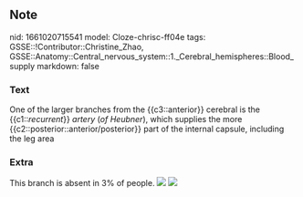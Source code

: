 ## Note
nid: 1661020715541
model: Cloze-chrisc-ff04e
tags: GSSE::!Contributor::Christine_Zhao, GSSE::Anatomy::Central_nervous_system::1._Cerebral_hemispheres::Blood_supply
markdown: false

### Text
One of the larger branches from the {{c3::anterior}} cerebral is
the {{c1::<i>recurrent</i>}} <span style="font-style:
italic;">artery</span> (<i>of Heubner</i>), which supplies the more
{{c2::posterior::anterior/posterior}} part of the internal capsule,
including the leg area

### Extra
This branch is absent in 3% of people. <img src= 
"paste-05c6a3e3e269d210cbe977e6ad1a0ec489245759.jpg"> <img src= 
"paste-26a6fb50c795635353e338c1a0c90c612f420f7b.jpg">
